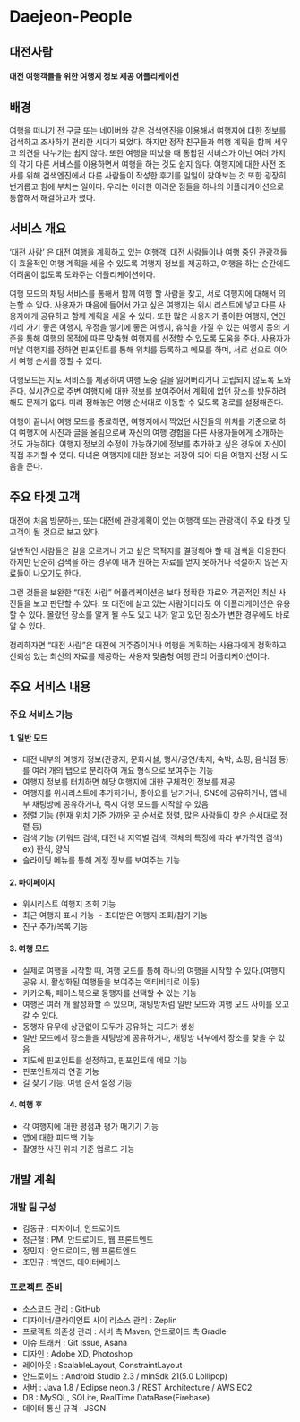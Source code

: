 # Daejeon-People
## 대전사람
#### 대전 여행객들을 위한 여행지 정보 제공 어플리케이션

## 배경

 여행을 떠나기 전 구글 또는 네이버와 같은 검색엔진을 이용해서 여행지에 대한 정보를 검색하고 조사하기 편리한 시대가 되었다. 하지만 정작 친구들과 여행 계획을 함께 세우고 의견을 나누기는 쉽지 않다. 또한 여행을 떠났을 때 통합된 서비스가 아닌 여러 가지의 각기 다른 서비스를 이용하면서 여행을 하는 것도 쉽지 않다. 여행지에 대한 사전 조사를 위해 검색엔진에서 다른 사람들이 작성한 후기를 일일이 찾아보는 것 또한 굉장히 번거롭고 힘에 부치는 일이다. 우리는 이러한 어려운 점들을 하나의 어플리케이션으로 통합해서 해결하고자 했다.
 
## 서비스 개요

 ‘대전 사람’ 은 대전 여행을 계획하고 있는 여행객, 대전 사람들이나 여행 중인 관광객들이 효율적인 여행 계획을 세울 수 있도록 여행지 정보를 제공하고, 여행을 하는 순간에도 어려움이 없도록 도와주는 어플리케이션이다.

여행 모드의 채팅 서비스를 통해서 함께 여행 할 사람을 찾고, 서로 여행지에 대해서 의논할 수 있다. 사용자가 마음에 들어서 가고 싶은 여행지는 위시 리스트에 넣고 다른 사용자에게 공유하고 함께 계획을 세울 수 있다. 또한 많은 사용자가 좋아한 여행지, 연인끼리 가기 좋은 여행지, 우정을 쌓기에 좋은 여행지, 휴식을 가질 수 있는 여행지 등의 기준을 통해 여행의 목적에 따른 맞춤형 여행지를 선정할 수 있도록 도움을 준다. 사용자가 떠날 여행지를 정하면 핀포인트를 통해 위치를 등록하고 메모를 하며, 서로 선으로 이어서 여행 순서를 정할 수 있다.

여행모드는 지도 서비스를 제공하여 여행 도중 길을 잃어버리거나 고립되지 않도록 도와준다. 실시간으로 주변 여행지에 대한 정보를 보여주어서 계획에 없던 장소를 방문하려 해도 문제가 없다. 미리 정해놓은 여행 순서대로 이동할 수 있도록 경로를 설정해준다.

여행이 끝나서 여행 모드를 종료하면, 여행지에서 찍었던 사진들의 위치를 기준으로 하여 여행지에 사진과 글을 올림으로써 자신의 여행 경험을 다른 사용자들에게 소개하는 것도 가능하다. 여행지 정보의 수정이 가능하기에 정보를 추가하고 싶은 경우에 자신이 직접 추가할 수 있다. 다녀온 여행지에 대한 정보는 저장이 되어 다음 여행지 선정 시 도움을 준다.

## 주요 타겟 고객

대전에 처음 방문하는, 또는 대전에 관광계획이 있는 여행객 또는 관광객이 주요 타겟 및 고객이 될 것으로 보고 있다.

일반적인 사람들은 길을 모르거나 가고 싶은 목적지를 결정해야 할 때 검색을 이용한다. 하지만 단순히 검색을 하는 경우에 내가 원하는 자료를 얻지 못하거나 적절하지 않은 자료들이 나오기도 한다.

그런 것들을 보완한 “대전 사람” 어플리케이션은 보다 정확한 자료와 객관적인 최신 사진들을 보고 판단할 수 있다. 또 대전에 살고 있는 사람이더라도 이 어플리케이션은 유용할 수 있다. 몰랐던 장소를 알게 될 수도 있고 내가 알고 있던 장소가 변한 경우에도 바로 알 수 있다.

정리하자면 “대전 사람”은 대전에 거주중이거나 여행을 계획하는 사용자에게 정확하고 신뢰성 있는 최신의 자료를 제공하는 사용자 맞춤형 여행 관리 어플리케이션이다.

## 주요 서비스 내용

### 주요 서비스 기능

#### 1. 일반 모드

  - 대전 내부의 여행지 정보(관광지, 문화시설, 행사/공연/축제, 숙박, 쇼핑, 음식점 등)를 여러 개의 탭으로 분리하여 개요 형식으로 보여주는 기능
  - 여행지 정보를 터치하면 해당 여행지에 대한 구체적인 정보를 제공
  - 여행지를 위시리스트에 추가하거나, 좋아요를 남기거나, SNS에 공유하거나, 앱 내부 채팅방에 공유하거나, 즉시 여행 모드를 시작할 수 있음
  - 정렬 기능 (현재 위치 기준 가까운 곳 순서로 정렬, 많은 사람들이 찾은 순서대로 정렬 등)
  - 검색 기능 (키워드 검색, 대전 내 지역별 검색, 객체의 특징에 따라 부가적인 검색) ex) 한식, 양식
  - 슬라이딩 메뉴를 통해 계정 정보를 보여주는 기능

#### 2. 마이페이지

  - 위시리스트 여행지 조회 기능
  - 최근 여행지 표시 기능
  - 초대받은 여행지 조회/참가 기능
  - 친구 추가/목록 기능
  
#### 3. 여행 모드

  - 실제로 여행을 시작할 때, 여행 모드를 통해 하나의 여행을 시작할 수 있다.(여행지 공유 시, 활성화된 여행들을 보여주는 액티비티로 이동)
  - 카카오톡, 페이스북으로 동행자를 선택할 수 있는 기능
  - 여행은 여러 개 활성화할 수 있으며, 채팅방처럼 일반 모드와 여행 모드 사이를 오고 갈 수 있다.
  - 동행자 유무에 상관없이 모두가 공유하는 지도가 생성
  - 일반 모드에서 장소들을 채팅방에 공유하거나, 채팅방 내부에서 장소를 찾을 수 있음
  - 지도에 핀포인트를 설정하고, 핀포인트에 메모 기능
  - 핀포인트끼리 연결 기능
  - 길 찾기 기능, 여행 순서 설정 기능
  
#### 4. 여행 후

  - 각 여행지에 대한 평점과 평가 매기기 기능
  - 앱에 대한 피드백 기능
  - 촬영한 사진 위치 기준 업로드 기능

## 개발 계획

### 개발 팀 구성

  - 김동규 : 디자이너, 안드로이드
  - 정근철 : PM, 안드로이드, 웹 프론트엔드
  - 정민지 : 안드로이드, 웹 프론트엔드
  - 조민규 : 백엔드, 데이터베이스

### 프로젝트 준비

  - 소스코드 관리 : GitHub
  - 디자이너/클라이언트 사이 리소스 관리 : Zeplin
  - 프로젝트 의존성 관리 : 서버 측 Maven, 안드로이드 측 Gradle
  - 이슈 트래커 : Git Issue, Asana
  - 디자인 : Adobe XD, Photoshop
  - 레이아웃 : ScalableLayout, ConstraintLayout
  - 안드로이드 : Android Studio 2.3 / minSdk 21(5.0 Lollipop)
  - 서버 : Java 1.8 / Eclipse neon.3 / REST Architecture / AWS EC2
  - DB : MySQL, SQLite, RealTime DataBase(Firebase)
  - 데이터 통신 규격 : JSON
